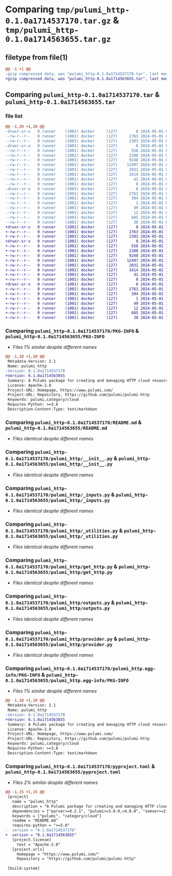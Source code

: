 # Comparing `tmp/pulumi_http-0.1.0a1714537170.tar.gz` & `tmp/pulumi_http-0.1.0a1714563655.tar.gz`

## filetype from file(1)

```diff
@@ -1 +1 @@
-gzip compressed data, was "pulumi_http-0.1.0a1714537170.tar", last modified: Wed May  1 04:22:16 2024, max compression
+gzip compressed data, was "pulumi_http-0.1.0a1714563655.tar", last modified: Wed May  1 11:45:21 2024, max compression
```

## Comparing `pulumi_http-0.1.0a1714537170.tar` & `pulumi_http-0.1.0a1714563655.tar`

### file list

```diff
@@ -1,20 +1,20 @@
-drwxr-xr-x   0 runner    (1001) docker     (127)        0 2024-05-01 04:22:16.071473 pulumi_http-0.1.0a1714537170/
--rw-r--r--   0 runner    (1001) docker     (127)     2763 2024-05-01 04:22:16.071473 pulumi_http-0.1.0a1714537170/PKG-INFO
--rw-r--r--   0 runner    (1001) docker     (127)     2303 2024-05-01 04:22:08.000000 pulumi_http-0.1.0a1714537170/README.md
-drwxr-xr-x   0 runner    (1001) docker     (127)        0 2024-05-01 04:22:16.071473 pulumi_http-0.1.0a1714537170/pulumi_http/
--rw-r--r--   0 runner    (1001) docker     (127)      556 2024-05-01 04:22:08.000000 pulumi_http-0.1.0a1714537170/pulumi_http/__init__.py
--rw-r--r--   0 runner    (1001) docker     (127)     2380 2024-05-01 04:22:08.000000 pulumi_http-0.1.0a1714537170/pulumi_http/_inputs.py
--rw-r--r--   0 runner    (1001) docker     (127)     9248 2024-05-01 04:22:08.000000 pulumi_http-0.1.0a1714537170/pulumi_http/_utilities.py
--rw-r--r--   0 runner    (1001) docker     (127)    12497 2024-05-01 04:22:08.000000 pulumi_http-0.1.0a1714537170/pulumi_http/get_http.py
--rw-r--r--   0 runner    (1001) docker     (127)     2031 2024-05-01 04:22:08.000000 pulumi_http-0.1.0a1714537170/pulumi_http/outputs.py
--rw-r--r--   0 runner    (1001) docker     (127)     3414 2024-05-01 04:22:08.000000 pulumi_http-0.1.0a1714537170/pulumi_http/provider.py
--rw-r--r--   0 runner    (1001) docker     (127)       41 2024-05-01 04:22:08.000000 pulumi_http-0.1.0a1714537170/pulumi_http/pulumi-plugin.json
--rw-r--r--   0 runner    (1001) docker     (127)        0 2024-05-01 04:22:08.000000 pulumi_http-0.1.0a1714537170/pulumi_http/py.typed
-drwxr-xr-x   0 runner    (1001) docker     (127)        0 2024-05-01 04:22:16.071473 pulumi_http-0.1.0a1714537170/pulumi_http.egg-info/
--rw-r--r--   0 runner    (1001) docker     (127)     2763 2024-05-01 04:22:16.000000 pulumi_http-0.1.0a1714537170/pulumi_http.egg-info/PKG-INFO
--rw-r--r--   0 runner    (1001) docker     (127)      394 2024-05-01 04:22:16.000000 pulumi_http-0.1.0a1714537170/pulumi_http.egg-info/SOURCES.txt
--rw-r--r--   0 runner    (1001) docker     (127)        1 2024-05-01 04:22:16.000000 pulumi_http-0.1.0a1714537170/pulumi_http.egg-info/dependency_links.txt
--rw-r--r--   0 runner    (1001) docker     (127)       49 2024-05-01 04:22:16.000000 pulumi_http-0.1.0a1714537170/pulumi_http.egg-info/requires.txt
--rw-r--r--   0 runner    (1001) docker     (127)       12 2024-05-01 04:22:16.000000 pulumi_http-0.1.0a1714537170/pulumi_http.egg-info/top_level.txt
--rw-r--r--   0 runner    (1001) docker     (127)      685 2024-05-01 04:22:08.000000 pulumi_http-0.1.0a1714537170/pyproject.toml
--rw-r--r--   0 runner    (1001) docker     (127)       38 2024-05-01 04:22:16.071473 pulumi_http-0.1.0a1714537170/setup.cfg
+drwxr-xr-x   0 runner    (1001) docker     (127)        0 2024-05-01 11:45:21.433262 pulumi_http-0.1.0a1714563655/
+-rw-r--r--   0 runner    (1001) docker     (127)     2763 2024-05-01 11:45:21.433262 pulumi_http-0.1.0a1714563655/PKG-INFO
+-rw-r--r--   0 runner    (1001) docker     (127)     2303 2024-05-01 11:45:14.000000 pulumi_http-0.1.0a1714563655/README.md
+drwxr-xr-x   0 runner    (1001) docker     (127)        0 2024-05-01 11:45:21.429262 pulumi_http-0.1.0a1714563655/pulumi_http/
+-rw-r--r--   0 runner    (1001) docker     (127)      556 2024-05-01 11:45:14.000000 pulumi_http-0.1.0a1714563655/pulumi_http/__init__.py
+-rw-r--r--   0 runner    (1001) docker     (127)     2380 2024-05-01 11:45:14.000000 pulumi_http-0.1.0a1714563655/pulumi_http/_inputs.py
+-rw-r--r--   0 runner    (1001) docker     (127)     9248 2024-05-01 11:45:14.000000 pulumi_http-0.1.0a1714563655/pulumi_http/_utilities.py
+-rw-r--r--   0 runner    (1001) docker     (127)    12497 2024-05-01 11:45:14.000000 pulumi_http-0.1.0a1714563655/pulumi_http/get_http.py
+-rw-r--r--   0 runner    (1001) docker     (127)     2031 2024-05-01 11:45:14.000000 pulumi_http-0.1.0a1714563655/pulumi_http/outputs.py
+-rw-r--r--   0 runner    (1001) docker     (127)     3414 2024-05-01 11:45:14.000000 pulumi_http-0.1.0a1714563655/pulumi_http/provider.py
+-rw-r--r--   0 runner    (1001) docker     (127)       41 2024-05-01 11:45:14.000000 pulumi_http-0.1.0a1714563655/pulumi_http/pulumi-plugin.json
+-rw-r--r--   0 runner    (1001) docker     (127)        0 2024-05-01 11:45:14.000000 pulumi_http-0.1.0a1714563655/pulumi_http/py.typed
+drwxr-xr-x   0 runner    (1001) docker     (127)        0 2024-05-01 11:45:21.429262 pulumi_http-0.1.0a1714563655/pulumi_http.egg-info/
+-rw-r--r--   0 runner    (1001) docker     (127)     2763 2024-05-01 11:45:21.000000 pulumi_http-0.1.0a1714563655/pulumi_http.egg-info/PKG-INFO
+-rw-r--r--   0 runner    (1001) docker     (127)      394 2024-05-01 11:45:21.000000 pulumi_http-0.1.0a1714563655/pulumi_http.egg-info/SOURCES.txt
+-rw-r--r--   0 runner    (1001) docker     (127)        1 2024-05-01 11:45:21.000000 pulumi_http-0.1.0a1714563655/pulumi_http.egg-info/dependency_links.txt
+-rw-r--r--   0 runner    (1001) docker     (127)       49 2024-05-01 11:45:21.000000 pulumi_http-0.1.0a1714563655/pulumi_http.egg-info/requires.txt
+-rw-r--r--   0 runner    (1001) docker     (127)       12 2024-05-01 11:45:21.000000 pulumi_http-0.1.0a1714563655/pulumi_http.egg-info/top_level.txt
+-rw-r--r--   0 runner    (1001) docker     (127)      685 2024-05-01 11:45:14.000000 pulumi_http-0.1.0a1714563655/pyproject.toml
+-rw-r--r--   0 runner    (1001) docker     (127)       38 2024-05-01 11:45:21.433262 pulumi_http-0.1.0a1714563655/setup.cfg
```

### Comparing `pulumi_http-0.1.0a1714537170/PKG-INFO` & `pulumi_http-0.1.0a1714563655/PKG-INFO`

 * *Files 1% similar despite different names*

```diff
@@ -1,10 +1,10 @@
 Metadata-Version: 2.1
 Name: pulumi_http
-Version: 0.1.0a1714537170
+Version: 0.1.0a1714563655
 Summary: A Pulumi package for creating and managing HTTP cloud resources.
 License: Apache-2.0
 Project-URL: Homepage, https://www.pulumi.com/
 Project-URL: Repository, https://github.com/pulumi/pulumi-http
 Keywords: pulumi,category/cloud
 Requires-Python: >=3.8
 Description-Content-Type: text/markdown
```

### Comparing `pulumi_http-0.1.0a1714537170/README.md` & `pulumi_http-0.1.0a1714563655/README.md`

 * *Files identical despite different names*

### Comparing `pulumi_http-0.1.0a1714537170/pulumi_http/__init__.py` & `pulumi_http-0.1.0a1714563655/pulumi_http/__init__.py`

 * *Files identical despite different names*

### Comparing `pulumi_http-0.1.0a1714537170/pulumi_http/_inputs.py` & `pulumi_http-0.1.0a1714563655/pulumi_http/_inputs.py`

 * *Files identical despite different names*

### Comparing `pulumi_http-0.1.0a1714537170/pulumi_http/_utilities.py` & `pulumi_http-0.1.0a1714563655/pulumi_http/_utilities.py`

 * *Files identical despite different names*

### Comparing `pulumi_http-0.1.0a1714537170/pulumi_http/get_http.py` & `pulumi_http-0.1.0a1714563655/pulumi_http/get_http.py`

 * *Files identical despite different names*

### Comparing `pulumi_http-0.1.0a1714537170/pulumi_http/outputs.py` & `pulumi_http-0.1.0a1714563655/pulumi_http/outputs.py`

 * *Files identical despite different names*

### Comparing `pulumi_http-0.1.0a1714537170/pulumi_http/provider.py` & `pulumi_http-0.1.0a1714563655/pulumi_http/provider.py`

 * *Files identical despite different names*

### Comparing `pulumi_http-0.1.0a1714537170/pulumi_http.egg-info/PKG-INFO` & `pulumi_http-0.1.0a1714563655/pulumi_http.egg-info/PKG-INFO`

 * *Files 1% similar despite different names*

```diff
@@ -1,10 +1,10 @@
 Metadata-Version: 2.1
 Name: pulumi_http
-Version: 0.1.0a1714537170
+Version: 0.1.0a1714563655
 Summary: A Pulumi package for creating and managing HTTP cloud resources.
 License: Apache-2.0
 Project-URL: Homepage, https://www.pulumi.com/
 Project-URL: Repository, https://github.com/pulumi/pulumi-http
 Keywords: pulumi,category/cloud
 Requires-Python: >=3.8
 Description-Content-Type: text/markdown
```

### Comparing `pulumi_http-0.1.0a1714537170/pyproject.toml` & `pulumi_http-0.1.0a1714563655/pyproject.toml`

 * *Files 2% similar despite different names*

```diff
@@ -1,15 +1,15 @@
 [project]
   name = "pulumi_http"
   description = "A Pulumi package for creating and managing HTTP cloud resources."
   dependencies = ["parver>=0.2.1", "pulumi>=3.0.0,<4.0.0", "semver>=2.8.1"]
   keywords = ["pulumi", "category/cloud"]
   readme = "README.md"
   requires-python = ">=3.8"
-  version = "0.1.0a1714537170"
+  version = "0.1.0a1714563655"
   [project.license]
     text = "Apache-2.0"
   [project.urls]
     Homepage = "https://www.pulumi.com/"
     Repository = "https://github.com/pulumi/pulumi-http"
 
 [build-system]
```

